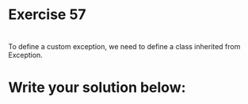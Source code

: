# Exercise 57
# 

To define a custom exception, we need to define a class inherited from Exception.





# Write your solution below:
